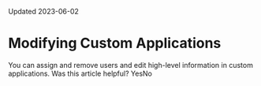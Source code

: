 Updated 2023-06-02
# Modifying Custom Applications
You can assign and remove users and edit high-level information in custom applications.
Was this article helpful?
YesNo

